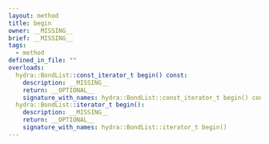 ```yaml
---
layout: method
title: begin
owner: __MISSING__
brief: __MISSING__
tags:
  - method
defined_in_file: ""
overloads:
  hydra::BondList::const_iterator_t begin() const:
    description: __MISSING__
    return: __OPTIONAL__
    signature_with_names: hydra::BondList::const_iterator_t begin() const
  hydra::BondList::iterator_t begin():
    description: __MISSING__
    return: __OPTIONAL__
    signature_with_names: hydra::BondList::iterator_t begin()
---
```

